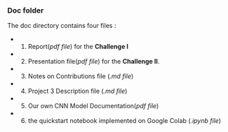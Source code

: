 ### Doc folder

The doc directory contains four files :
- 1. Report(*pdf file*) for the **Challenge I**
- 2. Presentation file(*pdf file*) for the  **Challenge II**. 
- 3. Notes on Contributions file (*.md file*)
- 4. Project 3 Description file (*.md file*)
- 5. Our own CNN Model Documentation(*pdf file*)
- 6. the quickstart notebook implemented on Google Colab (*.ipynb file*)
